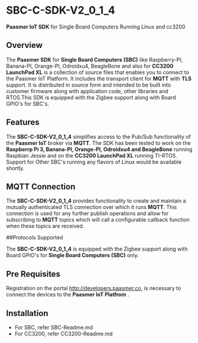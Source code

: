 # SBC-C-SDK-V2_0_1_4
**Paasmer IoT SDK** for Single Board Computers Running Linux and cc3200

## Overview

The **Paasmer SDK** for **Single Board Computers (SBC)** like Raspberry-PI, Banana-PI, Orange-PI, Odroidxu4, BeagleBone and also for **CC3200 LaunchPad XL** is a collection of source files that enables you to connect to the Paasmer IoT Platform. It includes the transport client for **MQTT** with **TLS** support.  It is distributed in source form and intended to be built into customer firmware along with application code, other libraries and RTOS.This SDK is equipped with the Zigbee support along with Board GPIO's for SBC's.

## Features

The **SBC-C-SDK-V2_0_1_4** simplifies access to the Pub/Sub functionality of the **Paasmer IoT** broker via **MQTT**. The SDK has been tested to work on the **Raspberrp Pi 3, Banana-PI, Orange-PI, Odroidxu4 and BeagleBone** running Raspbian Jessie and on the **CC3200 LaunchPad XL** running TI-RTOS. Support for Other SBC's running any flavors of Linux would be available shortly.

## MQTT Connection

The **SBC-C-SDK-V2_0_1_4** provides functionality to create and maintain a mutually authenticated TLS connection over which it runs **MQTT**. This connection is used for any further publish operations and allow for subscribing to **MQTT** topics which will call a configurable callback function when these topics are received.

##Protocols Supported

The **SBC-C-SDK-V2_0_1_4** is equipped with the Zigbee support along with Board GPIO's for **Single Board Computers (SBC)** only.

## Pre Requisites

Registration on the portal http://developers.paasmer.co, is necessary to connect the devices to the **Paasmer IoT Platfrom** .

## Installation
* For SBC, refer SBC-Readme.md
* For CC3200, refer CC3200-Readme.md
